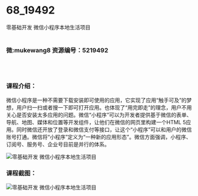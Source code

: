 # 68_19492
零基础开发 微信小程序本地生活项目
<br/></br>
<h3>微:mukewang8 资源编号：5219492</h3>
<br/></br>
<h3>课程介绍：</h3>
<p><a title="查看与 微信小程序 相关的文章" target="_blank">微信小程序</a>是一种不需要下载安装即可使用的应用，它实现了应用“触手可及”的梦想，用户扫一扫或者搜一下即可打开应用。也体现了“用完即走”的理念，用户不用关心是否安装太多应用的问题。微信“小程序”可以为开发者提供基于微信的表单、导航、地图、媒体和位置等开发组件，让他们在微信的网页里构建一个HTML 5应用。同时微信还开放了登录和微信支付等接口，让这个“小程序”可以和用户的微信账号打通。微信将“小程序”定义为“一种新的应用形态”。微信方面强调，小程序、订阅号、服务号、企业号目前是并行的体系。</p>
<p><img src="https://www.ko996.com/wp-content/uploads/img/2021/04/1-43-300x189.png" alt="零基础开发 微信小程序本地生活项目"></p>
<div class="info-desc">
<h3>课程截图：</h3>
<p><img src="https://www.ko996.com/wp-content/uploads/img/2021/04/2-42.png" alt="零基础开发 微信小程序本地生活项目"></p>


			
</div>
